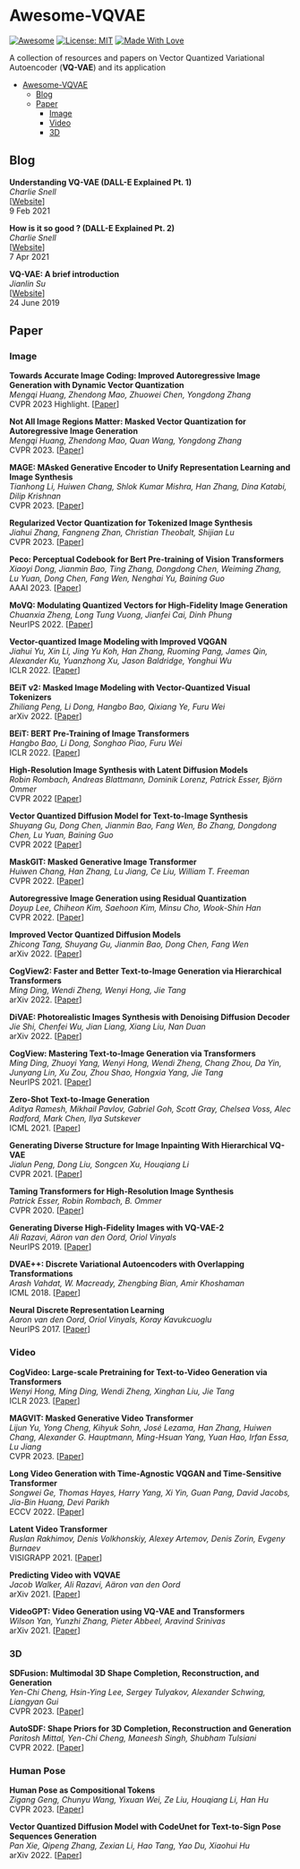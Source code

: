 # Awesome-VQVAE
[![Awesome](https://cdn.rawgit.com/sindresorhus/awesome/d7305f38d29fed78fa85652e3a63e154dd8e8829/media/badge.svg)](https://github.com/rese1f/awesome-VQVAE) 
[![License: MIT](https://img.shields.io/badge/License-MIT-green.svg)](https://opensource.org/licenses/MIT)
[![Made With Love](https://img.shields.io/badge/Made%20With-Love-red.svg)](https://github.com/chetanraj/awesome-github-badges)

A collection of resources and papers on Vector Quantized Variational Autoencoder (**VQ-VAE**) and its application

- [Awesome-VQVAE](#awesome-vqvae)
  - [Blog](#blog)
  - [Paper](#paper)
    - [Image](#image)
    - [Video](#video)
    - [3D](#3d)

## Blog

<!-- **Title** \
*author* \
[[Website](link)] \
24 Sep 2022 -->

**Understanding VQ-VAE (DALL-E Explained Pt. 1)** \
*Charlie Snell* \
[[Website](https://ml.berkeley.edu/blog/posts/vq-vae/)] \
9 Feb 2021

**How is it so good ? (DALL-E Explained Pt. 2)** \
*Charlie Snell* \
[[Website](https://ml.berkeley.edu/blog/posts/dalle2/)] \
7 Apr 2021

**VQ-VAE: A brief introduction** \
*Jianlin Su* \
[[Website](https://kexue.fm/archives/6760)] \
24 June 2019

<!-- ## Survey -->

<!-- **Title** \
*author* \
arXiv 2023. [[Paper](link)] \
13 Feb 2023 -->

## Paper

<!-- **Title** \
*author* \
arXiv 2023. [[Paper](link)] [[Github](link)] -->

### Image

**Towards Accurate Image Coding: Improved Autoregressive Image Generation with Dynamic Vector Quantization** \
*Mengqi Huang, Zhendong Mao, Zhuowei Chen, Yongdong Zhang* \
CVPR 2023 Highlight. [[Paper](https://arxiv.org/abs/2305.11718)]

**Not All Image Regions Matter: Masked Vector Quantization for Autoregressive Image Generation** \
*Mengqi Huang, Zhendong Mao, Quan Wang, Yongdong Zhang* \
CVPR 2023. [[Paper](https://arxiv.org/abs/2305.13607)]

**MAGE: MAsked Generative Encoder to Unify Representation Learning and Image Synthesis** \
*Tianhong Li, Huiwen Chang, Shlok Kumar Mishra, Han Zhang, Dina Katabi, Dilip Krishnan* \
CVPR 2023. [[Paper](https://arxiv.org/abs/2211.09117)]

**Regularized Vector Quantization for Tokenized Image Synthesis** \
*Jiahui Zhang, Fangneng Zhan, Christian Theobalt, Shijian Lu* \
CVPR 2023. [[Paper](https://arxiv.org/abs/2303.06424)]

**Peco: Perceptual Codebook for Bert Pre-training of Vision Transformers** \
*Xiaoyi Dong, Jianmin Bao, Ting Zhang, Dongdong Chen, Weiming Zhang, Lu Yuan, Dong Chen, Fang Wen, Nenghai Yu, Baining Guo* \
AAAI 2023. [[Paper](https://arxiv.org/abs/2111.12710)]

**MoVQ: Modulating Quantized Vectors for High-Fidelity Image Generation** \
*Chuanxia Zheng, Long Tung Vuong, Jianfei Cai, Dinh Phung* \
NeurIPS 2022. [[Paper](https://arxiv.org/abs/2209.09002)]

**Vector-quantized Image Modeling with Improved VQGAN** \
*Jiahui Yu, Xin Li, Jing Yu Koh, Han Zhang, Ruoming Pang, James Qin, Alexander Ku, Yuanzhong Xu, Jason Baldridge, Yonghui Wu* \
ICLR 2022. [[Paper](https://arxiv.org/abs/2110.04627)]

**BEiT v2: Masked Image Modeling with Vector-Quantized Visual Tokenizers** \
*Zhiliang Peng, Li Dong, Hangbo Bao, Qixiang Ye, Furu Wei* \
arXiv 2022. [[Paper](https://arxiv.org/abs/2208.06366)]

**BEiT: BERT Pre-Training of Image Transformers** \
*Hangbo Bao, Li Dong, Songhao Piao, Furu Wei* \
ICLR 2022. [[Paper](https://arxiv.org/abs/2106.08254)]

**High-Resolution Image Synthesis with Latent Diffusion Models** \
*Robin Rombach, Andreas Blattmann, Dominik Lorenz, Patrick Esser, Björn Ommer* \
CVPR 2022  [[Paper](https://arxiv.org/abs/2112.10752)]

**Vector Quantized Diffusion Model for Text-to-Image Synthesis** \
*Shuyang Gu, Dong Chen, Jianmin Bao, Fang Wen, Bo Zhang, Dongdong Chen, Lu Yuan, Baining Guo* \
CVPR 2022  [[Paper](https://arxiv.org/abs/2111.14822)]

**MaskGIT: Masked Generative Image Transformer** \
*Huiwen Chang, Han Zhang, Lu Jiang, Ce Liu, William T. Freeman* \
CVPR 2022. [[Paper](https://arxiv.org/abs/2202.04200)]

**Autoregressive Image Generation using Residual Quantization** \
*Doyup Lee, Chiheon Kim, Saehoon Kim, Minsu Cho, Wook-Shin Han* \
CVPR 2022. [[Paper](https://arxiv.org/abs/2203.01941)]

**Improved Vector Quantized Diffusion Models** \
*Zhicong Tang, Shuyang Gu, Jianmin Bao, Dong Chen, Fang Wen* \
arXiv 2022. [[Paper](https://arxiv.org/abs/2205.16007)]

**CogView2: Faster and Better Text-to-Image Generation via Hierarchical Transformers** \
*Ming Ding, Wendi Zheng, Wenyi Hong, Jie Tang* \
arXiv 2022. [[Paper](https://arxiv.org/abs/2204.14217)]

**DiVAE: Photorealistic Images Synthesis with Denoising Diffusion Decoder** \
*Jie Shi, Chenfei Wu, Jian Liang, Xiang Liu, Nan Duan* \
arXiv 2022. [[Paper](https://arxiv.org/abs/2206.00386)]

**CogView: Mastering Text-to-Image Generation via Transformers** \
*Ming Ding, Zhuoyi Yang, Wenyi Hong, Wendi Zheng, Chang Zhou, Da Yin, Junyang Lin, Xu Zou, Zhou Shao, Hongxia Yang, Jie Tang* \
NeurIPS 2021. [[Paper](https://arxiv.org/abs/2105.13290)]

**Zero-Shot Text-to-Image Generation** \
*Aditya Ramesh, Mikhail Pavlov, Gabriel Goh, Scott Gray, Chelsea Voss, Alec Radford, Mark Chen, Ilya Sutskever* \
ICML 2021. [[Paper](https://arxiv.org/abs/2102.12092)]

**Generating Diverse Structure for Image Inpainting With Hierarchical VQ-VAE** \
*Jialun Peng, Dong Liu, Songcen Xu, Houqiang Li* \
CVPR 2021. [[Paper](https://arxiv.org/abs/2103.10022)]

**Taming Transformers for High-Resolution Image Synthesis** \
*Patrick Esser, Robin Rombach, B. Ommer* \
CVPR 2020. [[Paper](https://arxiv.org/abs/2012.09841)]

**Generating Diverse High-Fidelity Images with VQ-VAE-2** \
*Ali Razavi, Aäron van den Oord, Oriol Vinyals* \
NeurIPS 2019. [[Paper](https://arxiv.org/abs/1906.00446v1)]

**DVAE++: Discrete Variational Autoencoders with Overlapping Transformations** \
*Arash Vahdat, W. Macready, Zhengbing Bian, Amir Khoshaman* \
ICML 2018. [[Paper](https://arxiv.org/abs/1802.04920)]

**Neural Discrete Representation Learning** \
*Aaron van den Oord, Oriol Vinyals, Koray Kavukcuoglu* \
NeurIPS 2017. [[Paper](https://arxiv.org/abs/1711.00937)]

### Video

**CogVideo: Large-scale Pretraining for Text-to-Video Generation via Transformers** \
*Wenyi Hong, Ming Ding, Wendi Zheng, Xinghan Liu, Jie Tang* \
ICLR 2023. [[Paper](https://arxiv.org/abs/2205.15868)]

**MAGVIT: Masked Generative Video Transformer** \
*Lijun Yu, Yong Cheng, Kihyuk Sohn, José Lezama, Han Zhang, Huiwen Chang, Alexander G. Hauptmann, Ming-Hsuan Yang, Yuan Hao, Irfan Essa, Lu Jiang* \
CVPR 2023. [[Paper](https://arxiv.org/abs/2212.05199)]

**Long Video Generation with Time-Agnostic VQGAN and Time-Sensitive Transformer** \
*Songwei Ge, Thomas Hayes, Harry Yang, Xi Yin, Guan Pang, David Jacobs, Jia-Bin Huang, Devi Parikh* \
ECCV 2022. [[Paper](https://arxiv.org/abs/2204.03638)]

**Latent Video Transformer** \
*Ruslan Rakhimov, Denis Volkhonskiy, Alexey Artemov, Denis Zorin, Evgeny Burnaev* \
VISIGRAPP 2021. [[Paper](https://arxiv.org/abs/2006.10704)]

**Predicting Video with VQVAE** \
*Jacob Walker, Ali Razavi, Aäron van den Oord* \
arXiv 2021. [[Paper](https://arxiv.org/abs/2103.01950)]

**VideoGPT: Video Generation using VQ-VAE and Transformers** \
*Wilson Yan, Yunzhi Zhang, Pieter Abbeel, Aravind Srinivas* \
arXiv 2021. [[Paper](https://arxiv.org/abs/2104.10157)]

### 3D

**SDFusion: Multimodal 3D Shape Completion, Reconstruction, and Generation** \
*Yen-Chi Cheng, Hsin-Ying Lee, Sergey Tulyakov, Alexander Schwing, Liangyan Gui* \
CVPR 2023. [[Paper](https://arxiv.org/abs/2212.04493)]

**AutoSDF: Shape Priors for 3D Completion, Reconstruction and Generation** \
*Paritosh Mittal, Yen-Chi Cheng, Maneesh Singh, Shubham Tulsiani* \
CVPR 2022. [[Paper](https://arxiv.org/abs/2203.09516)]

### Human Pose

**Human Pose as Compositional Tokens** \
*Zigang Geng, Chunyu Wang, Yixuan Wei, Ze Liu, Houqiang Li, Han Hu* \
CVPR 2023. [[Paper](https://arxiv.org/abs/2303.11638)]

**Vector Quantized Diffusion Model with CodeUnet for Text-to-Sign Pose Sequences Generation** \
*Pan Xie, Qipeng Zhang, Zexian Li, Hao Tang, Yao Du, Xiaohui Hu* \
arXiv 2022. [[Paper](https://arxiv.org/abs/2208.09141)]


